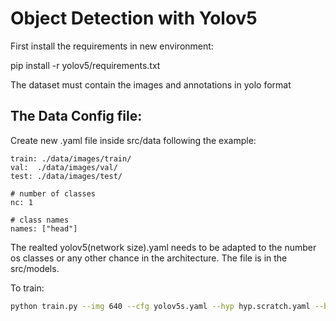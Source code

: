 # Object Detection with Yolov5

First install the requirements in new environment:

pip install -r yolov5/requirements.txt


The dataset must contain the images and annotations in yolo format


## The Data Config file:
Create new .yaml file inside src/data following the example:

```
train: ./data/images/train/ 
val:  ./data/images/val/
test: ./data/images/test/

# number of classes
nc: 1

# class names
names: ["head"]
```

The realted yolov5(network size).yaml needs to be adapted to the number os classes or any other chance in the architecture. The file is in the src/models.

To train:
```bash
python train.py --img 640 --cfg yolov5s.yaml --hyp hyp.scratch.yaml --batch 32 --epochs 100 --data road_sign_data.yaml --weights yolov5s.pt --workers 24 --name yolo_road_det
```






